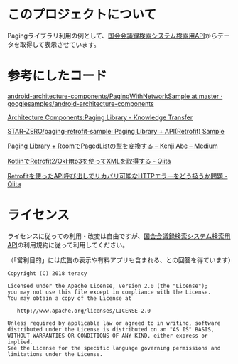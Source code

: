 # このプロジェクトについて

Pagingライブラリ利用の例として、[国会会議録検索システム検索用API](http://kokkai.ndl.go.jp/api.html)からデータを取得して表示させています。

# 参考にしたコード

[android-architecture-components/PagingWithNetworkSample at master · googlesamples/android-architecture-components](https://github.com/googlesamples/android-architecture-components/tree/master/PagingWithNetworkSample)

[Architecture Components:Paging Library - Knowledge Transfer](http://androidkt.com/paging-library/)

[STAR-ZERO/paging-retrofit-sample: Paging Library + API(Retrofit) Sample](https://github.com/STAR-ZERO/paging-retrofit-sample)

[Paging Library + RoomでPagedListの型を変換する – Kenji Abe – Medium](https://medium.com/@star_zero/paging-library-room%E3%81%A7pagedlist%E3%81%AE%E5%9E%8B%E3%82%92%E5%A4%89%E6%8F%9B%E3%81%99%E3%82%8B-c3901f45547d)

[KotlinでRetrofit2/OkHttp3を使ってXMLを取得する - Qiita](https://qiita.com/rei-m/items/ff49e3fddfd8b6f5311c)

[Retrofitを使ったAPI呼び出しでリカバリ可能なHTTPエラーをどう扱うか問題 - Qiita](https://qiita.com/FumihikoSHIROYAMA/items/65d52aea1a9f324d347e)


# ライセンス

ライセンスに従っての利用・改変は自由ですが、[国会会議録検索システム検索用API](http://kokkai.ndl.go.jp/api.html)の利用規約に従って利用してください。

（「営利目的」には広告の表示や有料アプリも含まれる、との回答を得ています）

```
Copyright (C) 2018 teracy

Licensed under the Apache License, Version 2.0 (the "License");
you may not use this file except in compliance with the License.
You may obtain a copy of the License at

   http://www.apache.org/licenses/LICENSE-2.0

Unless required by applicable law or agreed to in writing, software
distributed under the License is distributed on an "AS IS" BASIS,
WITHOUT WARRANTIES OR CONDITIONS OF ANY KIND, either express or implied.
See the License for the specific language governing permissions and
limitations under the License.
```